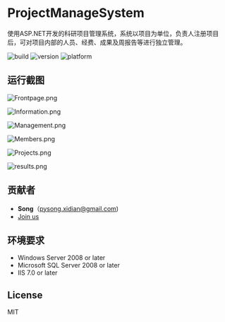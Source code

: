 # ProjectManageSystem

使用ASP.NET开发的科研项目管理系统，系统以项目为单位，负责人注册项目后，可对项目内部的人员、经费、成果及周报告等进行独立管理。

![build](<https://img.shields.io/badge/build-passing-brightgreen.svg>) ![version](<https://img.shields.io/badge/Version-2.0-brightgreen.svg>) ![platform](https://img.shields.io/badge/platform-Windows%20%26%20IIS-orange.svg)

## 运行截图

![Frontpage.png](https://github.com/pysong-xidian/ProjectManageSystem/blob/master/ScreenShot/Frontpage.png?raw=true)



![Information.png](https://github.com/pysong-xidian/ProjectManageSystem/blob/master/ScreenShot/Information.png?raw=true)



![Management.png](https://github.com/pysong-xidian/ProjectManageSystem/blob/master/ScreenShot/Management.png?raw=true)



![Members.png](https://github.com/pysong-xidian/ProjectManageSystem/blob/master/ScreenShot/Members.png?raw=true)



![Projects.png](https://github.com/pysong-xidian/ProjectManageSystem/blob/master/ScreenShot/Projects.png?raw=true)



![results.png](https://github.com/pysong-xidian/ProjectManageSystem/blob/master/ScreenShot/results.png?raw=true)

## 贡献者

* **Song**（pysong.xidian@gmail.com)
* [Join us](mailto:pysong.xidian@gmail.com)

## 环境要求

* Windows Server 2008 or later
* Microsoft SQL Server 2008 or later
* IIS 7.0 or later

## License

MIT